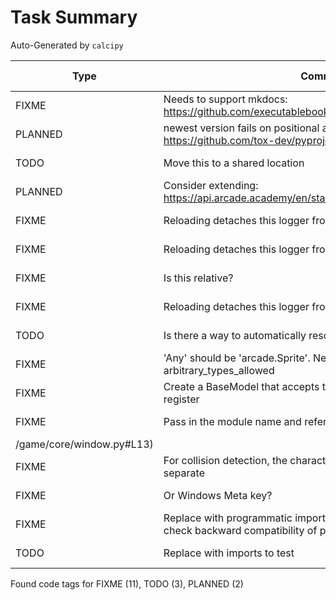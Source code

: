# Task Summary

Auto-Generated by `calcipy`

| Type    | Comment                                                                                                  | Last Edit   | Source File                                                                                                                                                |
|---------|----------------------------------------------------------------------------------------------------------|-------------|------------------------------------------------------------------------------------------------------------------------------------------------------------|
| FIXME   | Needs to support mkdocs: https://github.com/executablebooks/mdformat/issues/317                          | 2022-11-02  | [.pre-commit-config.yaml:48](https://github.com/DesignPatternsAdventure/game/blame/bdb03d0a28c16931879603d5dc8e3b290695d38a/.pre-commit-config.yaml#L48)   |
| PLANNED | newest version fails on positional argument errors: https://github.com/tox-dev/pyproject-fmt             | 2022-11-02  | [.pre-commit-config.yaml:68](https://github.com/DesignPatternsAdventure/game/blame/bdb03d0a28c16931879603d5dc8e3b290695d38a/.pre-commit-config.yaml#L68)   |
| TODO    | Move this to a shared location                                                                           | 2022-11-02  | [game/core/character.py:20](https://github.com/DesignPatternsAdventure/game/blame/9542afe4edc457bace2497a0cdfdecfac95f5519/game/character.py#L20)          |
| PLANNED | Consider extending: https://api.arcade.academy/en/stable/api/sprites.html#arcade.Sprite                  | 2022-11-02  | [game/core/character.py:23](https://github.com/DesignPatternsAdventure/game/blame/d403ae5c51fc5c51bbbc555da02919d93d36bd44/game/character.py#L22)          |
| FIXME   | Reloading detaches this logger from the main one...                                                      | 2022-11-02  | [game/core/character.py:51](https://github.com/DesignPatternsAdventure/game/blame/9542afe4edc457bace2497a0cdfdecfac95f5519/game/character.py#L51)          |
| FIXME   | Reloading detaches this logger from the main one...                                                      | 2022-11-02  | [game/core/character.py:77](https://github.com/DesignPatternsAdventure/game/blame/9542afe4edc457bace2497a0cdfdecfac95f5519/game/character.py#L77)          |
| FIXME   | Is this relative?                                                                                        | 2022-11-02  | [game/core/character.py:79](https://github.com/DesignPatternsAdventure/game/blame/9542afe4edc457bace2497a0cdfdecfac95f5519/game/character.py#L79)          |
| FIXME   | Reloading detaches this logger from the main one...                                                      | 2022-11-02  | [game/core/character.py:117](https://github.com/DesignPatternsAdventure/game/blame/9542afe4edc457bace2497a0cdfdecfac95f5519/game/character.py#L114)        |
| TODO    | Is there a way to automatically resolve 'Path(__file__)'?                                                | 2022-11-02  | [game/core/character.py:118](https://github.com/DesignPatternsAdventure/game/blame/d403ae5c51fc5c51bbbc555da02919d93d36bd44/game/character.py#L45)         |
| FIXME   | 'Any' should be 'arcade.Sprite'. Need validator + arbitrary_types_allowed                                | 2022-11-02  | [game/core/registration.py:14](https://github.com/DesignPatternsAdventure/game/blame/9542afe4edc457bace2497a0cdfdecfac95f5519/game/registration.py#L14)    |
| FIXME   | Create a BaseModel that accepts the Sprite and any callbacks to register                                 | 2022-11-02  | [game/core/registration.py:33](https://github.com/DesignPatternsAdventure/game/blame/d403ae5c51fc5c51bbbc555da02919d93d36bd44/game/registration.py#L19)    |
| FIXME   | Pass in the module name and reference!                                                                   | 2022-11-04  | [game/core/window.py:13](https://github.com/DesignPatternsAdventure/game/blame/main
/game/core/window.py#L13)                                                                                                                                                            |
| FIXME   | For collision detection, the character and visible items need to be separate                             | 2022-11-02  | [game/core/window.py:24](https://github.com/DesignPatternsAdventure/game/blame/d403ae5c51fc5c51bbbc555da02919d93d36bd44/game/main.py#L23)                  |
| FIXME   | Or Windows Meta key?                                                                                     | 2022-11-02  | [game/core/window.py:75](https://github.com/DesignPatternsAdventure/game/blame/86b06026ea9142ac2ebbaa11fa14f68b0c0b1a96/game/main.py#L74)                  |
| FIXME   | Replace with programmatic imports? Maybe explicit imports to check backward compatibility of public API? | 2022-11-02  | [scripts/check_imports.py:7](https://github.com/DesignPatternsAdventure/game/blame/bdb03d0a28c16931879603d5dc8e3b290695d38a/scripts/check_imports.py#L7)   |
| TODO    | Replace with imports to test                                                                             | 2022-11-02  | [scripts/check_imports.py:14](https://github.com/DesignPatternsAdventure/game/blame/bdb03d0a28c16931879603d5dc8e3b290695d38a/scripts/check_imports.py#L14) |

Found code tags for FIXME (11), TODO (3), PLANNED (2)

<!-- calcipy:skip_tags -->
